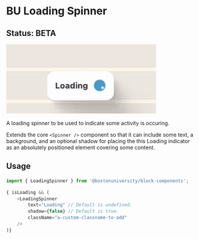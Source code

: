 # BU Loading Spinner
## Status: BETA

![Loading Spinner Component Example](BU_Loading_Spinner.gif)

A loading spinner to be used to indicate some activity is occuring.

Extends the core `<Spinner />` component so that it can include
some text, a background, and an optional shadow for placing the
this Loading indicator as an absolutely positioned element covering
some content.


## Usage
```js
import { LoadingSpinner } from '@bostonuniversity/block-components';
```


```js
{ isLoading && (
	<LoadingSpinner
		text="Loading" // Default is undefined.
		shadow={false} // Default is true.
		className="a-custom-classname-to-add"
	/>
)}
```
